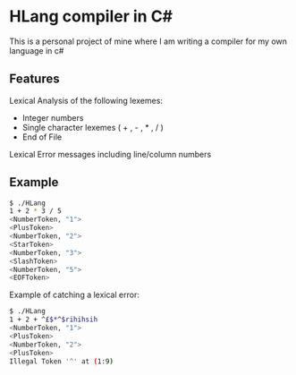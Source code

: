 # HLang compiler in C#

This is a personal project of mine where I am writing a compiler for my own language in c#

## Features
Lexical Analysis of the following lexemes:
  - Integer numbers
  - Single character lexemes ( + , - , * , / )
  - End of File
  
Lexical Error messages including line/column numbers  


## Example

```sh
$ ./HLang
1 + 2 * 3 / 5
<NumberToken, "1">
<PlusToken>
<NumberToken, "2">
<StarToken>
<NumberToken, "3">
<SlashToken>
<NumberToken, "5">
<EOFToken>
```

Example of catching a lexical error:
```sh
$ ./HLang
1 + 2 + ^£$*^$rihihsih
<NumberToken, "1">
<PlusToken>
<NumberToken, "2">
<PlusToken>
Illegal Token '^' at (1:9)
```
